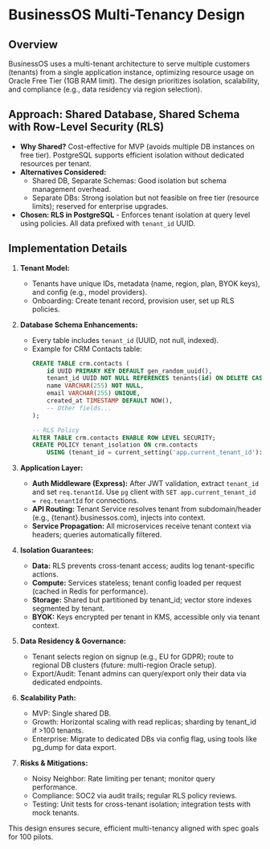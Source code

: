 # BusinessOS Multi-Tenancy Design

## Overview
BusinessOS uses a multi-tenant architecture to serve multiple customers (tenants) from a single application instance, optimizing resource usage on Oracle Free Tier (1GB RAM limit). The design prioritizes isolation, scalability, and compliance (e.g., data residency via region selection).

## Approach: Shared Database, Shared Schema with Row-Level Security (RLS)
- **Why Shared?** Cost-effective for MVP (avoids multiple DB instances on free tier). PostgreSQL supports efficient isolation without dedicated resources per tenant.
- **Alternatives Considered:**
  - Shared DB, Separate Schemas: Good isolation but schema management overhead.
  - Separate DBs: Strong isolation but not feasible on free tier (resource limits); reserved for enterprise upgrades.
- **Chosen: RLS in PostgreSQL** - Enforces tenant isolation at query level using policies. All data prefixed with `tenant_id` UUID.

## Implementation Details
1. **Tenant Model:**
   - Tenants have unique IDs, metadata (name, region, plan, BYOK keys), and config (e.g., model providers).
   - Onboarding: Create tenant record, provision user, set up RLS policies.

2. **Database Schema Enhancements:**
   - Every table includes `tenant_id` (UUID, not null, indexed).
   - Example for CRM Contacts table:
     ```sql
     CREATE TABLE crm.contacts (
         id UUID PRIMARY KEY DEFAULT gen_random_uuid(),
         tenant_id UUID NOT NULL REFERENCES tenants(id) ON DELETE CASCADE,
         name VARCHAR(255) NOT NULL,
         email VARCHAR(255) UNIQUE,
         created_at TIMESTAMP DEFAULT NOW(),
         -- Other fields...
     );

     -- RLS Policy
     ALTER TABLE crm.contacts ENABLE ROW LEVEL SECURITY;
     CREATE POLICY tenant_isolation ON crm.contacts
         USING (tenant_id = current_setting('app.current_tenant_id')::UUID);
     ```

3. **Application Layer:**
   - **Auth Middleware (Express):** After JWT validation, extract `tenant_id` and set `req.tenantId`. Use `pg` client with `SET app.current_tenant_id = req.tenantId` for connections.
   - **API Routing:** Tenant Service resolves tenant from subdomain/header (e.g., {tenant}.businessos.com), injects into context.
   - **Service Propagation:** All microservices receive tenant context via headers; queries automatically filtered.

4. **Isolation Guarantees:**
   - **Data:** RLS prevents cross-tenant access; audits log tenant-specific actions.
   - **Compute:** Services stateless; tenant config loaded per request (cached in Redis for performance).
   - **Storage:** Shared but partitioned by tenant_id; vector store indexes segmented by tenant.
   - **BYOK:** Keys encrypted per tenant in KMS, accessible only via tenant context.

5. **Data Residency & Governance:**
   - Tenant selects region on signup (e.g., EU for GDPR); route to regional DB clusters (future: multi-region Oracle setup).
   - Export/Audit: Tenant admins can query/export only their data via dedicated endpoints.

6. **Scalability Path:**
   - MVP: Single shared DB.
   - Growth: Horizontal scaling with read replicas; sharding by tenant_id if >100 tenants.
   - Enterprise: Migrate to dedicated DBs via config flag, using tools like pg_dump for data export.

7. **Risks & Mitigations:**
   - Noisy Neighbor: Rate limiting per tenant; monitor query performance.
   - Compliance: SOC2 via audit trails; regular RLS policy reviews.
   - Testing: Unit tests for cross-tenant isolation; integration tests with mock tenants.

This design ensures secure, efficient multi-tenancy aligned with spec goals for 100 pilots.